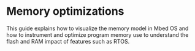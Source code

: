 # Memory optimizations

This guide explains how to visualize the memory model in Mbed OS and how to instrument and optimize program memory use to understand the flash and RAM impact of features such as RTOS.
